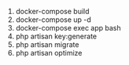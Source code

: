 1. docker-compose build
2. docker-compose up -d
3. docker-compose exec app bash
4. php artisan key:generate
5. php artisan migrate
6. php artisan optimize
